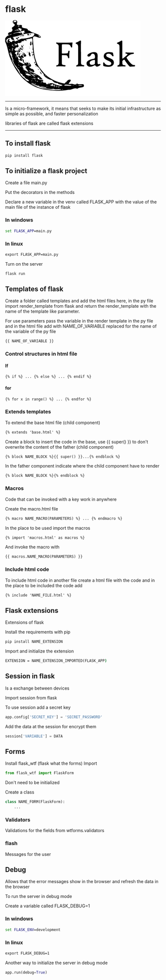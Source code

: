 # flask

![flask](./img/flask.png)

---

Is a micro-framework, it means that seeks to make its initial infrastructure as simple as possible, and faster personalization

libraries of flask are called flask extensions

---

## To install flask

```cmd
pip install flask
```

## To initialize a flask project

Create a file main.py

Put the decorators in the methods

Declare a new variable in the venv called FLASK_APP with the value of the main file of the instance of flask

### In windows

```cmd
set FLASK_APP=main.py
```

### In linux

```cmd
export FLASK_APP=main.py
```

Turn on the server

```cmd
flask run
```

## Templates of flask

Create a folder called templates and add the html files here, in the py file import render_template from flask and return the render_template with the name of the template like parameter.

For use parameters pass the variable in the render template in the py file and in the html file add with NAME_OF_VARIABLE replaced for the name of the variable of the py file

```html
{{ NAME_OF_VARIABLE }}
```

### Control structures in html file

#### If

```html
{% if %} ... {% else %} ... {% endif %}
```

#### for

```html
{% for x in range() %} ... {% endfor %}
```

### Extends templates

To extend the base html file (child component)

```html
{% extends 'base.html' %}
```

Create a block to insert the code in the base, use {{ super() }} to don't overwrite the content of the father (child component)

```html
{% block NAME_BLOCK %}{{ super() }}...{% endblock %}
```

In the father component indicate where the child component have to render

```html
{% block NAME_BLOCK %}{% endblock %}
```

### Macros

Code that can be invoked with a key work in anywhere

Create the macro.html file

```html
{% macro NAME_MACRO(PARAMETERS) %} ... {% endmacro %}
```

In the place to be used import the macros

```html
{% import 'macros.html' as macros %}
```

And invoke the macro with

```html
{{ macros.NAME_MACRO(PARAMETERS) }}
```

### Include html code

To include html code in another file create a html file with the code and in the place to be included the code add

```html
{% include 'NAME_FILE.html' %}
```

## Flask extensions

Extensions of flask

Install the requirements with pip

```cmd
pip install NAME_EXTENSION
```

Import and initialize the extension

```cmd
EXTENSION = NAME_EXTENSION_IMPORTED(FLASK_APP)
```

## Session in flask

Is a exchange between devices

Import session from flask

To use session add a secret key

```py
app.config['SECRET_KEY'] = 'SECRET_PASSWORD'
```

Add the data at the session for encrypt them

```py
session['VARIABLE'] = DATA
```

## Forms

Install flask_wtf (flask what the forms)
Import

```py
from flask_wtf import FlaskForm
```

Don't need to be initialized

Create a class

```py
class NAME_FORM(FlaskForm):
    ...
```

### Validators

Validations for the fields
from wtforms.validators

### flash

Messages for the user

## Debug

Allows that the error messages show in the browser and refresh the data in the browser

To run the server in debug mode

Create a variable called FLASK_DEBUG=1

### In windows

```cmd
set FLASK_ENV=development
```

### In linux

```cmd
export FLASK_DEBUG=1
```

Another way to initialize the server in debug mode

```python
app.run(debug=True)
```

